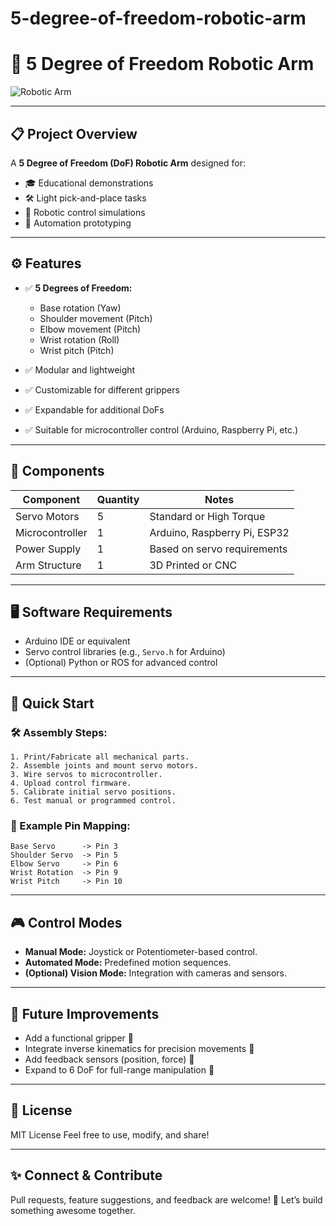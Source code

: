 # 5-degree-of-freedom-robotic-arm

# 🤖 5 Degree of Freedom Robotic Arm

![Robotic Arm](./fefb40c3-65d6-45b1-ab12-641b2e931fa7.png)

---

## 📋 Project Overview

A **5 Degree of Freedom (DoF) Robotic Arm** designed for:

* 🎓 Educational demonstrations
* 🛠️ Light pick-and-place tasks
* 🤖 Robotic control simulations
* 🚀 Automation prototyping

---

## ⚙️ Features

* ✅ **5 Degrees of Freedom:**

  * Base rotation (Yaw)
  * Shoulder movement (Pitch)
  * Elbow movement (Pitch)
  * Wrist rotation (Roll)
  * Wrist pitch (Pitch)
* ✅ Modular and lightweight
* ✅ Customizable for different grippers
* ✅ Expandable for additional DoFs
* ✅ Suitable for microcontroller control (Arduino, Raspberry Pi, etc.)

---

## 🔧 Components

| Component       | Quantity | Notes                        |
| --------------- | -------- | ---------------------------- |
| Servo Motors    | 5        | Standard or High Torque      |
| Microcontroller | 1        | Arduino, Raspberry Pi, ESP32 |
| Power Supply    | 1        | Based on servo requirements  |
| Arm Structure   | 1        | 3D Printed or CNC            |

---

## 🖥️ Software Requirements

* Arduino IDE or equivalent
* Servo control libraries (e.g., `Servo.h` for Arduino)
* (Optional) Python or ROS for advanced control

---

## 🚀 Quick Start

### 🛠️ Assembly Steps:

```text
1. Print/Fabricate all mechanical parts.
2. Assemble joints and mount servo motors.
3. Wire servos to microcontroller.
4. Upload control firmware.
5. Calibrate initial servo positions.
6. Test manual or programmed control.
```

### 🔌 Example Pin Mapping:

```text
Base Servo      -> Pin 3
Shoulder Servo  -> Pin 5
Elbow Servo     -> Pin 6
Wrist Rotation  -> Pin 9
Wrist Pitch     -> Pin 10
```

---

## 🎮 Control Modes

* **Manual Mode:** Joystick or Potentiometer-based control.
* **Automated Mode:** Predefined motion sequences.
* **(Optional) Vision Mode:** Integration with cameras and sensors.

---

## 🌟 Future Improvements

* Add a functional gripper 🤲
* Integrate inverse kinematics for precision movements 🎯
* Add feedback sensors (position, force) 📡
* Expand to 6 DoF for full-range manipulation 🦾

---

## 📜 License

MIT License
Feel free to use, modify, and share!

---

## ✨ Connect & Contribute

Pull requests, feature suggestions, and feedback are welcome! 🚀
Let’s build something awesome together.

